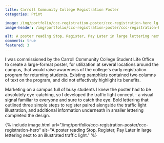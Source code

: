 ```yaml
---
title: Carroll Community College Registration Poster
categories: Print

image: /img/portfolio/ccc-registration-poster/ccc-registration-hero_lg-1x
image-header: /img/portfolio/ccc-registration-poster/ccc-registration-header_lg-1x

alt: A poster reading Stop, Register, Pay Later in large lettering next to an illustrated traffic light.
comments: true
featured: 3
---
```


I was commissioned by the Carroll Community College Student Life Office to create a large-format poster, for utilization at several locations around the campus, that would raise awareness of the college's early registration program for returning students. Existing pamphlets contained two columns of text on the program, and did not effectively highlight its benefits.

Marketing on a campus full of busy students I knew the poster had to be absolutely eye-catching, so I developed the traffic light concept - a visual signal familiar to everyone and sure to catch the eye. Bold lettering that outlined three simple steps to register paired alongside the traffic light illustration, and additional information underneath in smaller lettering completed the design.

<p>{% include image.html url="/img/portfolio/ccc-registration-poster/ccc-registration-hero" alt="A poster reading Stop, Register, Pay Later in large lettering next to an illustrated traffic light." %}</p>